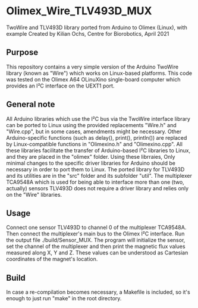 # Olimex_Wire_TLV493D_MUX
TwoWire and TLV493D library ported from Arduino to Olimex (Linux), with example
Created by Kilian Ochs, Centre for Biorobotics, April 2021

## Purpose
This repository contains a very simple version of the Arduino TwoWire library (known as "Wire") which works on Linux-based platforms.
This code was tested on the Olimex A64 OLinuXino single-board computer which provides an I²C interface on the UEXT1 port.

## General note
All Arduino libraries which use the I²C bus via the TwoWire interface library can be ported to Linux using the provided replacements "Wire.h" and "Wire.cpp", but in some cases, amendments might be necessary.
Other Arduino-specific functions (such as delay(), print(), println()) are replaced by Linux-compatible functions in "Olimexino.h" and "Olimexino.cpp". All these libraries facilitate the transfer of Arduino-based I²C libraries to Linux, and they are placed in the "olimex" folder.
Using these librraies, Only minimal changes to the specific driver libraries for Arduino should be necessary in order to port them to Linux.
The ported library for TLV493D and its utilities are in the "src" folder and its subfolder "util".
The multiplexer TCA9548A which is used for being able to interface more than one (two, actually) sensors TLV493D does not require a driver library and relies only on the "Wire" libraries.

## Usage
Connect one sensor TLV493D to channel 0 of the multiplexer TCA9548A. Then connect the multiplexer's main bus to the Olimex I²C interface. Run the output file ./build/Sensor_MUX.
The program will initialize the sensor, set the channel of the multiplexer and then print the magnetic flux values measured along X, Y and Z. These values can be understood as Cartesian coordinates of the magnet's location.

## Build
In case a re-compilation becomes necessary, a Makefile is included, so it's enough to just run "make" in the root directory.
